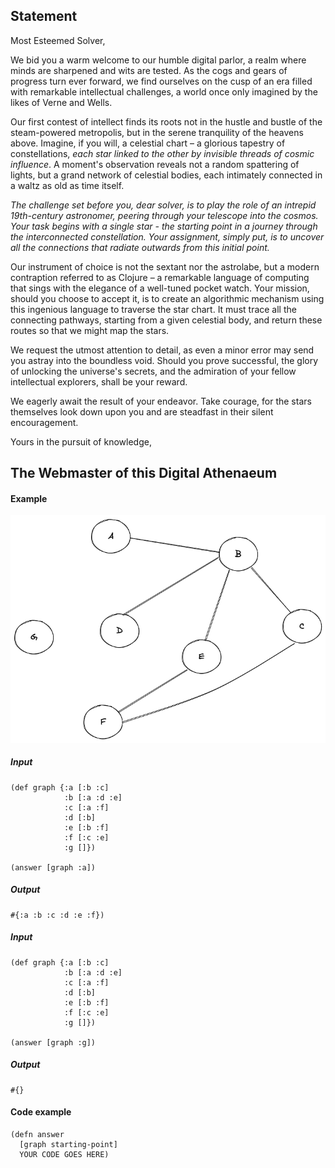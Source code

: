 ## Statement
Most Esteemed Solver,

We bid you a warm welcome to our humble digital parlor, a realm where minds are sharpened and wits are tested. As the cogs and gears of progress turn ever forward, we find ourselves on the cusp of an era filled with remarkable intellectual challenges, a world once only imagined by the likes of Verne and Wells.

Our first contest of intellect finds its roots not in the hustle and bustle of the steam-powered metropolis, but in the serene tranquility of the heavens above. Imagine, if you will, a celestial chart – a glorious tapestry of constellations, _each star linked to the other by invisible threads of cosmic influence_. A moment's observation reveals not a random spattering of lights, but a grand network of celestial bodies, each intimately connected in a waltz as old as time itself.

*The challenge set before you, dear solver, is to play the role of an intrepid 19th-century astronomer, peering through your telescope into the cosmos. Your task begins with a single star - the starting point in a journey through the interconnected constellation. Your assignment, simply put, is to uncover all the connections that radiate outwards from this initial point.*

Our instrument of choice is not the sextant nor the astrolabe, but a modern contraption referred to as Clojure – a remarkable language of computing that sings with the elegance of a well-tuned pocket watch. Your mission, should you choose to accept it, is to create an algorithmic mechanism using this ingenious language to traverse the star chart. It must trace all the connecting pathways, starting from a given celestial body, and return these routes so that we might map the stars.

We request the utmost attention to detail, as even a minor error may send you astray into the boundless void. Should you prove successful, the glory of unlocking the universe's secrets, and the admiration of your fellow intellectual explorers, shall be your reward.

We eagerly await the result of your endeavor. Take courage, for the stars themselves look down upon you and are steadfast in their silent encouragement.

Yours in the pursuit of knowledge,

The Webmaster of this Digital Athenaeum
---------------------------------------------------------------------------------
#### Example

![image](./connections.png)


##### Input
```
(def graph {:a [:b :c]
            :b [:a :d :e]
            :c [:a :f]
            :d [:b]
            :e [:b :f]
            :f [:c :e]
            :g []})

(answer [graph :a])
```

##### Output
```
#{:a :b :c :d :e :f})
```

##### Input
```
(def graph {:a [:b :c]
            :b [:a :d :e]
            :c [:a :f]
            :d [:b]
            :e [:b :f]
            :f [:c :e]
            :g []})

(answer [graph :g])
```

##### Output
```
#{}
```


#### Code example
```
(defn answer
  [graph starting-point]
  YOUR CODE GOES HERE)
```


